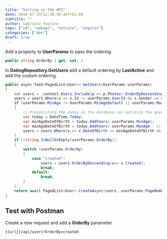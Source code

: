 ```yaml
---
title: "Sorting in the API"
date: 2018-07-25T12:38:59.447+02:00
subtitle: ""
author: Gabriele Teotino
tags: ["c#", "webapi", "netcore", "angular"]
categories: ["dev"]
draft: true
---
```


<!--more-->

Add a property to **UserParams** to pass the ordering

```csharp
public string OrderBy { get; set; }
```

In **DatingRepository.GetUsers** add a default ordering by **LastActive** and add the custom ordering.

```csharp
public async Task<PagedList<User>> GetUsers(UserParams userParams)
{
    var users = _context.Users.Include(p => p.Photos).OrderByDescending(x => x.LastActive).AsQueryable();
    users = users.Where(x => x.Id != userParams.UserId && x.Gender == userParams.Gender);
    if (userParams.MinAge != UserParams.MinAgeDefault || userParams.MaxAge != UserParams.MaxAgeDefault)
    {
        // Precalculate the dates so the database can optimize the query
        var today = DateTime.Today;
        var minAgeDateOfBirth = today.AddYears(-userParams.MinAge);
        var maxAgeDateOfBirth = today.AddYears(-userParams.MaxAge - 1).AddDays(1);
        users = users.Where(x => x.DateOfBirth <= minAgeDateOfBirth && x.DateOfBirth >= maxAgeDateOfBirth);
    }
    if (!string.IsNullOrEmpty(userParams.OrderBy))
    {
        switch (userParams.OrderBy)
        {
            case "created":
                users = users.OrderByDescending(x=> x.Created);
                break;
            default:
                break;
        }
    }
    return await PagedList<User>.CreateAsync(users, userParams.PageNumber, userParams.PageSize);
}
```

## Test with Postman

Create a new request and add a **OrderBy** parameter

```
{{url}}/api/users?OrderBy=created
```
